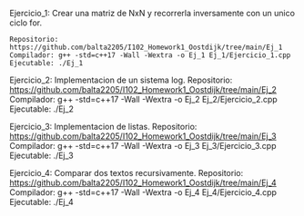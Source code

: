 Ejercicio_1: Crear una matriz de NxN y recorrerla inversamente con un unico ciclo for.

    Repositorio: https://github.com/balta2205/I102_Homework1_Oostdijk/tree/main/Ej_1
    Compilador: g++ -std=c++17 -Wall -Wextra -o Ej_1 Ej_1/Ejercicio_1.cpp
    Ejecutable: ./Ej_1

Ejercicio_2: Implementacion de un sistema log.
    Repositorio: https://github.com/balta2205/I102_Homework1_Oostdijk/tree/main/Ej_2
    Compilador: g++ -std=c++17 -Wall -Wextra -o Ej_2 Ej_2/Ejercicio_2.cpp
    Ejecutable: ./Ej_2

Ejercicio_3: Implementacion de listas. 
    Repositorio: https://github.com/balta2205/I102_Homework1_Oostdijk/tree/main/Ej_3
    Compilador: g++ -std=c++17 -Wall -Wextra -o Ej_3 Ej_3/Ejercicio_3.cpp
    Ejecutable: ./Ej_3

Ejercicio_4: Comparar dos textos recursivamente.
    Repositorio: https://github.com/balta2205/I102_Homework1_Oostdijk/tree/main/Ej_4
    Compilador: g++ -std=c++17 -Wall -Wextra -o Ej_4 Ej_4/Ejercicio_4.cpp
    Ejecutable: ./Ej_4

